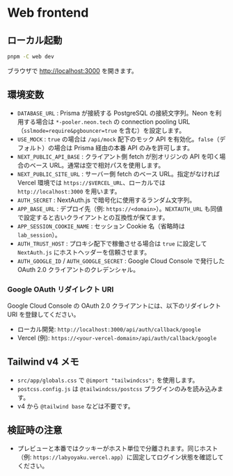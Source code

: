 # Web frontend

## ローカル起動

```bash
pnpm -C web dev
```

ブラウザで <http://localhost:3000> を開きます。

## 環境変数

- `DATABASE_URL` : Prisma が接続する PostgreSQL の接続文字列。Neon を利用する場合は `*-pooler.neon.tech` の connection pooling URL（`sslmode=require&pgbouncer=true` を含む）を設定します。
- `USE_MOCK` : `true` の場合は `/api/mock` 配下のモック API を有効化。`false`（デフォルト）の場合は Prisma 経由の本番 API のみを許可します。
- `NEXT_PUBLIC_API_BASE` : クライアント側 fetch が別オリジンの API を叩く場合のベース URL。通常は空で相対パスを使用します。
- `NEXT_PUBLIC_SITE_URL` : サーバー側 fetch のベース URL。指定がなければ Vercel 環境では `https://$VERCEL_URL`、ローカルでは `http://localhost:3000` を用います。
- `AUTH_SECRET` : NextAuth.js で暗号化に使用するランダム文字列。
- `APP_BASE_URL` : デプロイ先（例: `https://<domain>`）。`NEXTAUTH_URL` も同値で設定すると古いクライアントとの互換性が保てます。
- `APP_SESSION_COOKIE_NAME` : セッション Cookie 名（省略時は `lab_session`）。
- `AUTH_TRUST_HOST` : プロキシ配下で稼働させる場合は `true` に設定して `NextAuth.js` にホストヘッダーを信頼させます。
- `AUTH_GOOGLE_ID` / `AUTH_GOOGLE_SECRET` : Google Cloud Console で発行した OAuth 2.0 クライアントのクレデンシャル。

### Google OAuth リダイレクト URI

Google Cloud Console の OAuth 2.0 クライアントには、以下のリダイレクト URI を登録してください。

- ローカル開発: `http://localhost:3000/api/auth/callback/google`
- Vercel (例): `https://<your-vercel-domain>/api/auth/callback/google`

## Tailwind v4 メモ

- `src/app/globals.css` で `@import "tailwindcss";` を使用します。
- `postcss.config.js` は `@tailwindcss/postcss` プラグインのみを読み込みます。
- v4 から `@tailwind base` などは不要です。

## 検証時の注意

- プレビューと本番ではクッキーがホスト単位で分離されます。同じホスト（例: `https://labyoyaku.vercel.app`）に固定してログイン状態を確認してください。
